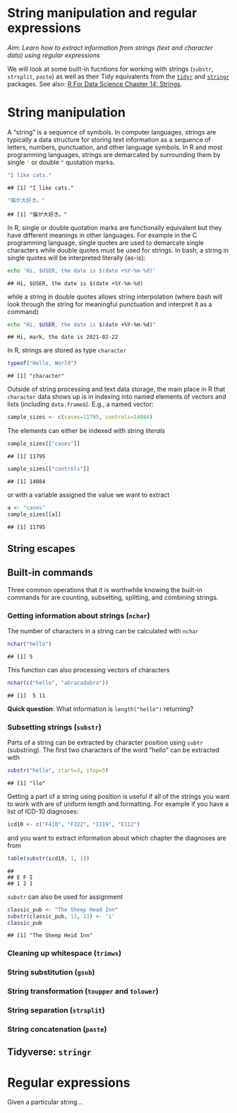 String manipulation and regular expressions
================

*Aim: Learn how to extract information from strings (text and character
data) using regular expressions*

We will look at some built-in fucntions for working with strings
(`substr`, `strsplit`, `paste`) as well as their Tidy equivalents from
the [`tidyr`](https://tidyr.tidyverse.org) and
[`stringr`](https://stringr.tidyverse.org) packages. See also: [R For
Data Science Chapter 14: Strings](https://r4ds.had.co.nz/strings.html).

String manipulation
===================

A “string” is a sequence of symbols. In computer languages, strings are
typically a data structure for storing text information as a sequence of
letters, numbers, punctuation, and other language symbols. In R and most
programming languages, strings are demarcated by surrounding them by
single `'` or double `"` quotation marks.

``` r
"I like cats."
```

    ## [1] "I like cats."

``` r
"猫が大好き。"
```

    ## [1] "猫が大好き。"

In R, single or double quotation marks are functionally equivalent but
they have different meanings in other languages. For example in the C
programming language, single quotes are used to demarcate single
characters while double quotes must be used for strings. In bash, a
string in single quotes will be interpreted literally (as-is):

``` bash
echo 'Hi, $USER, the date is $(date +%Y-%m-%d)'
```

    ## Hi, $USER, the date is $(date +%Y-%m-%d)

while a string in double quotes allows string interpolation (where bash
will look through the string for meaningful punctuation and interpret it
as a command)

``` bash
echo "Hi, $USER, the date is $(date +%Y-%m-%d)"
```

    ## Hi, mark, the date is 2021-02-22

In R, strings are stored as type `character`

``` r
typeof("Hello, World")
```

    ## [1] "character"

Outside of string processing and text data storage, the main place in R
that `character` data shows up is in indexing into named elements of
vectors and lists (including `data.frame`s). E.g., a named vector:

``` r
sample_sizes <- c(cases=11795, controls=14084)
```

The elements can either be indexed with string *literals*

``` r
sample_sizes[["cases"]]
```

    ## [1] 11795

``` r
sample_sizes[["controls"]]
```

    ## [1] 14084

or with a variable assigned the value we want to extract

``` r
a <- "cases"
sample_sizes[[a]]
```

    ## [1] 11795

String escapes
--------------

Built-in commands
-----------------

Three common operations that it is worthwhile knowing the built-in
commands for are counting, subsetting, splitting, and combining strings.

### Getting information about strings (`nchar`)

The number of characters in a string can be calculated with `nchar`

``` r
nchar("hello")
```

    ## [1] 5

This function can also processing vectors of characters

``` r
nchar(c("hello", "abracadabra"))
```

    ## [1]  5 11

**Quick question**: What information is `length("hello")` returning?

### Subsetting strings (`substr`)

Parts of a string can be extracted by character position using `subtr`
(substring). The first two characters of the word “hello” can be
extracted with

``` r
substr("hello", start=3, stop=5)
```

    ## [1] "llo"

Getting a part of a string using position is useful if all of the
strings you want to work with are of uniform length and formatting. For
example if you have a list of ICD-10 diagnoses:

``` r
icd10 <- c("F410", "F322", "I119", "E112")
```

and you want to extract information about which chapter the diagnoses
are from

``` r
table(substr(icd10, 1, 1))
```

    ## 
    ## E F I 
    ## 1 2 1

`substr` can also be used for assignment

``` r
classic_pub <- "The Sheep Head Inn"
substr(classic_pub, 13, 13) <- 'i'
classic_pub
```

    ## [1] "The Sheep Heid Inn"

### Cleaning up whitespace (`trimws`)

### String substitution (`gsub`)

### String transformation (`toupper` and `tolower`)

### String separation (`strsplit`)

### String concatenation (`paste`)

Tidyverse: `stringr`
--------------------

Regular expressions
===================

Given a particular string…
